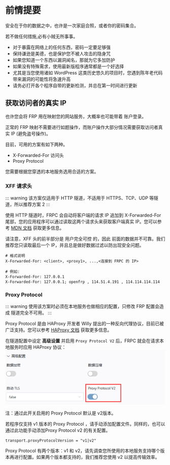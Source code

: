 # 前情提要

安全在于你的数据之中，也许是一次家庭合照，或者你的密码集合。

若不做任何措施,必有小贼无所事事。

- 对于暴露在网络上的任何东西，密码一定要足够强
- 保持谦逊是美德，也是保护您不被人攻击的隐身咒
- 如果您知道一个东西以漏洞闻名，那就为它多加防护
- 如果没有特殊需求，使用最新版程序通常都是一个好选择
- 尤其是当您使用诸如 WordPress 这类历史悠久的项目时，您遇到陈年老代码带来漏洞的可能性将急速升高
- 请务必打开各个程序自带的更新检测，并总在第一时间进行更新

## 获取访问者的真实 IP

也许您会将 FRP 用在映射您的网站服务，大概率也可能带着 账户登录。

正常的 FRP 映射不需要进行如题操作，而账户操作大部分情况需要获取访问者真实 IP (避免盗号操作)。

目前，可用的方案有如下两种。
- X-Forwarded-For 访问头
- Proxy Protocol

您需要根据您穿透的本地服务选用合适的方案。

### XFF 请求头

::: warning
该方案仅适用于 HTTP 隧道，不适用于 HTTPS、TCP、UDP 等隧道，所以推荐方案 2
:::

使用 HTTP 隧道时，FRPC 会自动将客户端的请求 IP 追加到 X-Forwarded-For 尾部，您的应用程序可以通过读取这两个请求头来获取客户端真实 IP。您可以参考 [MDN 文档](https://developer.mozilla.org/zh-CN/docs/Web/HTTP/Headers/X-Forwarded-For) 获取更多信息。

请注意，XFF 头的前半部分是 用户完全可控 的，因此 前面的数据并不可靠。我们推荐您只读取最后一个 IP，并且总是做好数据过滤以防出现安全问题。

``` 
# 格式说明
X-Forwarded-For: <client>, <proxy1>, ...,<连接到 FRPC 的 IP>

# 例如:
X-Forwarded-For: 127.0.0.1
X-Forwarded-For: 127.0.0.1; openfrp , 114.51.4.191 , 114.114.114.114
```

### Proxy Protocol

::: warning
使用该方案时必须在本地服务也做相应的配置，只修改 FRP 配置会造成 隧道完全不可用。
:::

Proxy Protocol 是由 HAProxy 开发者 Willy 提出的一种反向代理协议，目前已被广泛支持。您可以参考 [HAProxy 文档](http://www.haproxy.org/download/1.8/doc/proxy-protocol.txt) 获取更多信息。

在隧道配置中设定 **高级设置** 并启用 `Proxy Protocol V2` 后，FRPC 就会在请求本地服务时应用 HAProxy 协议：
![](./image/fc6bcd9c1d849b091b68a6f3e398a482.png)

注：通过此开关启用的 Proxy Protocol 默认是 v2版本。

若程序仅支持 v1 版本的 Proxy Protocol ，请手动添加配置文件。同样的，也可以通过此功能手动添加Proxy Protocol v2 的有关配置。
```
transport.proxyProtocolVersion = "v1|v2"
```

Proxy Protocol 有两个版本：v1 和 v2，请先调查您所使用的本地服务支持哪个版本再进行配置。如果两个版本都支持的，我们推荐您使用 v2 以提高传输效率。

